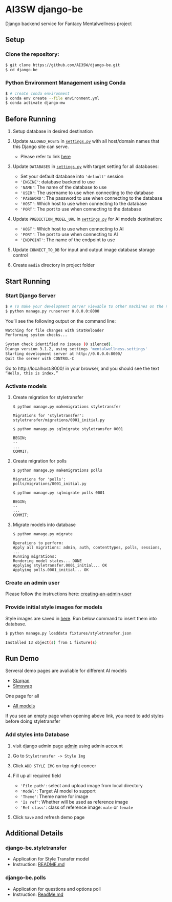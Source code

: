# AI3SW django-be
Django backend service for Fantacy Mentalwellness project

## Setup
### Clone the repository:

```sh
$ git clone https://github.com/AI3SW/django-be.git
$ cd django-be
```

### Python Environment Management using Conda

```bash
$ # create conda environment
$ conda env create --file environment.yml
$ conda activate django-mw
```

## Before Running
1. Setup database in desired destination

1. Update `ALLOWED_HOSTS` in [`settings.py`](mentalwellness/settings.py) with all host/domain names that this Django site can serve.
    * Please refer to link [here](https://docs.djangoproject.com/en/3.2/ref/settings/#allowed-hosts) 

1. Update `DATABASES` in [`settings.py`](mentalwellness/settings.py) with target setting for all databases:
    * Set your default database into `'default'` session
    * `'ENGINE'`: database backend to use
    * `'NAME'`: The name of the database to use
    * `'USER'`: The username to use when connecting to the database
    * `'PASSWORD'`: The password to use when connecting to the database
    * `'HOST'`: Which host to use when connecting to the database
    * `'PORT'`: The port to use when connecting to the database

1. Update `PREDICTION_MODEL_URL` in [`settings.py`](mentalwellness/settings.py) for AI models destination:

    * `'HOST'`: Which host to use when connecting to AI
    * `'PORT'`: The port to use when connecting to AI
    * `'ENDPOINT'`: The name of the endpoint to use

1. Update `CONNECT_TO_DB` for input and output image database storage control

1. Create `media` directory in project folder

## Start Running

### Start Django Server

```sh
$ # To make your development server viewable to other machines on the network, use its own IP address (e.g. 10.2.119.9) or 0.0.0.0
$ python manage.py runserver 0.0.0.0:8000
```

You’ll see the following output on the command line:
```bash
Watching for file changes with StatReloader
Performing system checks...

System check identified no issues (0 silenced).
Django version 3.1.2, using settings 'mentalwellness.settings'
Starting development server at http://0.0.0.0:8000/
Quit the server with CONTROL-C
```

Go to http://localhost:8000/ in your browser, and you should see the text `“Hello, this is index.”`

### Activate models

1. Create migration for styletransfer
    ```
    $ python manage.py makemigrations styletransfer

    Migrations for 'styletransfer':
    styletransfer/migrations/0001_initial.py

    $ python manage.py sqlmigrate styletransfer 0001

    BEGIN;
    --
    ...
    COMMIT;
    ```

1. Create migration for polls
    ```
    $ python manage.py makemigrations polls

    Migrations for 'polls':
    polls/migrations/0001_initial.py

    $ python manage.py sqlmigrate polls 0001

    BEGIN;
    --
    ...
    COMMIT;
    ```

1. Migrate models into database
    ```
    $ python manage.py migrate

    Operations to perform:
    Apply all migrations: admin, auth, contenttypes, polls, sessions, ...
    Running migrations:
    Rendering model states... DONE
    Applying styletransfer.0001_initial... OK
    Applying polls.0001_initial... OK
    ```

### Create an admin user

Please follow the instructions here: [creating-an-admin-user](https://docs.djangoproject.com/en/3.2/intro/tutorial02/#creating-an-admin-user)

### Provide initial style images for models

Style images are saved in  [here](media/images/style). Run below command to insert them into database.
```sh
$ python manage.py loaddata fixtures/styletransfer.json

Installed 13 object(s) from 1 fixture(s)
```

## Run Demo

Serveral demo pages are avaliable for different AI models
* [Stargan](http://127.0.0.1:8000/predict/stargan/demo)
* [Simswap](http://127.0.0.1:8000/predict/simswap/demo)

One page for all
* [All models](http://127.0.0.1:8000/predict/all/demo)

If you see an empty page when opening above link, you need to add styles before doing styletransfer
### Add styles into Database

1. visit django admin page [admin](http://127.0.0.1:8000/admin/) using admin account

1. Go to `Styletransfer -> Style Img`

1. Click `ADD STYLE IMG` on top right concer

1. Fill up all required field
    * `'File path'`: select and upload image from local directory
    * `'Model'`: Target AI model to support
    * `'Theme'`: Theme name for image
    * `'Is ref'`: Whether will be used as reference image
    * `'Ref class'`: class of reference image: `male` or `female`

1. Click `Save` and refresh demo page

## Additional Details

### django-be.styletransfer
* Application for Style Transfer model
* Instruction: [README.md](styletransfer/README.md)

### django-be.polls
* Application for questions and options poll
* Instruction: [ReadMe.md](polls/README.md)